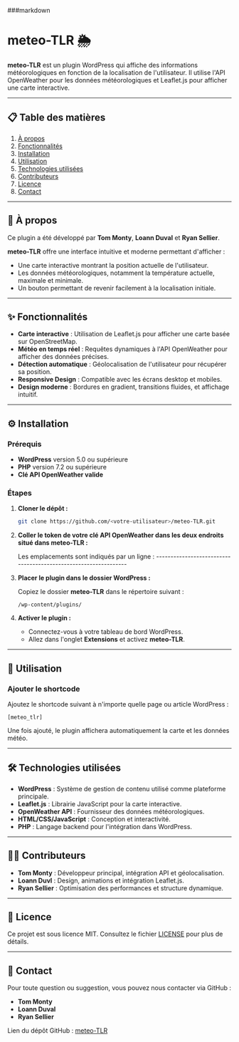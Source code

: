 ###markdown
# meteo-TLR 🌦️

**meteo-TLR** est un plugin WordPress qui affiche des informations météorologiques en fonction de la localisation de l'utilisateur. Il utilise l'API OpenWeather pour les données météorologiques et Leaflet.js pour afficher une carte interactive.

---

## 📋 Table des matières

1. [À propos](#-à-propos)
2. [Fonctionnalités](#-fonctionnalités)
3. [Installation](#-installation)
4. [Utilisation](#-utilisation)
5. [Technologies utilisées](#-technologies-utilisées)
6. [Contributeurs](#️-contributeurs)
7. [Licence](#-licence)
8. [Contact](#-contact)

---

## 🌟 À propos

Ce plugin a été développé par **Tom Monty**, **Loann Duval** et **Ryan Sellier**.

**meteo-TLR** offre une interface intuitive et moderne permettant d'afficher :
- Une carte interactive montrant la position actuelle de l'utilisateur.
- Les données météorologiques, notamment la température actuelle, maximale et minimale.
- Un bouton permettant de revenir facilement à la localisation initiale.

---

## ✨ Fonctionnalités

- **Carte interactive** : Utilisation de Leaflet.js pour afficher une carte basée sur OpenStreetMap.
- **Météo en temps réel** : Requêtes dynamiques à l'API OpenWeather pour afficher des données précises.
- **Détection automatique** : Géolocalisation de l'utilisateur pour récupérer sa position.
- **Responsive Design** : Compatible avec les écrans desktop et mobiles.
- **Design moderne** : Bordures en gradient, transitions fluides, et affichage intuitif.

---

## ⚙️ Installation

### Prérequis

- **WordPress** version 5.0 ou supérieure
- **PHP** version 7.2 ou supérieure
- **Clé API OpenWeather valide**

### Étapes

1. **Cloner le dépôt :**
   ```bash
   git clone https://github.com/<votre-utilisateur>/meteo-TLR.git
   ```

2. **Coller le token de votre clé API OpenWeather dans les deux endroits situé dans meteo-TLR :**

   Les emplacements sont indiqués par un ligne : ----------------------------------------------------------------

3. **Placer le plugin dans le dossier WordPress :**

   Copiez le dossier **meteo-TLR** dans le répertoire suivant :
   ```
   /wp-content/plugins/
   ```

4. **Activer le plugin :**

   - Connectez-vous à votre tableau de bord WordPress.
   - Allez dans l'onglet **Extensions** et activez **meteo-TLR**.

---

## 🚀 Utilisation

### Ajouter le shortcode

Ajoutez le shortcode suivant à n'importe quelle page ou article WordPress :
```shortcode
[meteo_tlr]
```

Une fois ajouté, le plugin affichera automatiquement la carte et les données météo.

---

## 🛠️ Technologies utilisées

- **WordPress** : Système de gestion de contenu utilisé comme plateforme principale.
- **Leaflet.js** : Librairie JavaScript pour la carte interactive.
- **OpenWeather API** : Fournisseur des données météorologiques.
- **HTML/CSS/JavaScript** : Conception et interactivité.
- **PHP** : Langage backend pour l'intégration dans WordPress.

---

## 🧑‍💻 Contributeurs

- **Tom Monty** : Développeur principal, intégration API et géolocalisation.
- **Loann Duvl** : Design, animations et intégration Leaflet.js.
- **Ryan Sellier** : Optimisation des performances et structure dynamique.

---

## 📜 Licence

Ce projet est sous licence MIT. Consultez le fichier [LICENSE](LICENSE) pour plus de détails.

---

## 📧 Contact

Pour toute question ou suggestion, vous pouvez nous contacter via GitHub :
- **Tom Monty**
- **Loann Duval**
- **Ryan Sellier**

Lien du dépôt GitHub : [meteo-TLR](https://github.com/<votre-utilisateur>/meteo-TLR)
